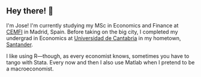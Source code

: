 ## Hey there! 👋

I'm Jose! I'm currently studying my MSc in Economics and Finance at [CEMFI](https://www.cemfi.es/) in Madrid, Spain. Before taking on the big city, I completed my undergrad in Economics at [Universidad de Cantabria](https://web.unican.es/en/Pages/default.aspx) in my hometown, [Santander](https://turismo.santander.es/en/what-to-do/travelling-around-the-city).

I like using R—though, as every economist knows, sometimes you have to tango with Stata. Every now and then I also use Matlab when I pretend to be a macroeconomist.
